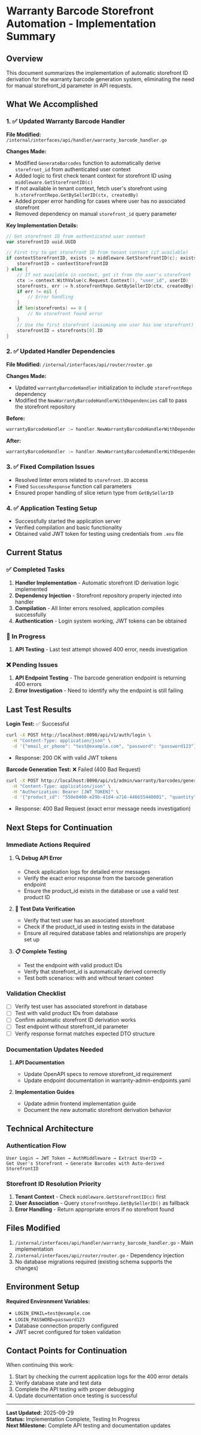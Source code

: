 # Warranty Barcode Storefront Automation - Implementation Summary

## Overview
This document summarizes the implementation of automatic storefront ID derivation for the warranty barcode generation system, eliminating the need for manual storefront_id parameter in API requests.

## What We Accomplished

### 1. ✅ Updated Warranty Barcode Handler
**File Modified:** `/internal/interfaces/api/handler/warranty_barcode_handler.go`

**Changes Made:**
- Modified `GenerateBarcodes` function to automatically derive `storefront_id` from authenticated user context
- Added logic to first check tenant context for storefront ID using `middleware.GetStorefrontID(c)`
- If not available in tenant context, fetch user's storefront using `h.storefrontRepo.GetBySellerID(ctx, createdBy)`
- Added proper error handling for cases where user has no associated storefront
- Removed dependency on manual `storefront_id` query parameter

**Key Implementation Details:**
```go
// Get storefront ID from authenticated user context
var storefrontID uuid.UUID

// First try to get storefront ID from tenant context (if available)
if contextStorefrontID, exists := middleware.GetStorefrontID(c); exists {
    storefrontID = contextStorefrontID
} else {
    // If not available in context, get it from the user's storefront
    ctx := context.WithValue(c.Request.Context(), "user_id", userID)
    storefronts, err := h.storefrontRepo.GetBySellerID(ctx, createdBy)
    if err != nil {
        // Error handling
    }
    if len(storefronts) == 0 {
        // No storefront found error
    }
    // Use the first storefront (assuming one user has one storefront)
    storefrontID = storefronts[0].ID
}
```

### 2. ✅ Updated Handler Dependencies
**File Modified:** `/internal/interfaces/api/router/router.go`

**Changes Made:**
- Updated `warrantyBarcodeHandler` initialization to include `storefrontRepo` dependency
- Modified the `NewWarrantyBarcodeHandlerWithDependencies` call to pass the storefront repository

**Before:**
```go
warrantyBarcodeHandler := handler.NewWarrantyBarcodeHandlerWithDependencies(logger, db, tenantResolver, warrantyBarcodeRepo)
```

**After:**
```go
warrantyBarcodeHandler := handler.NewWarrantyBarcodeHandlerWithDependencies(logger, db, tenantResolver, warrantyBarcodeRepo, storefrontRepo)
```

### 3. ✅ Fixed Compilation Issues
- Resolved linter errors related to `storefront.ID` access
- Fixed `SuccessResponse` function call parameters
- Ensured proper handling of slice return type from `GetBySellerID`

### 4. ✅ Application Testing Setup
- Successfully started the application server
- Verified compilation and basic functionality
- Obtained valid JWT token for testing using credentials from `.env` file

## Current Status

### ✅ Completed Tasks
1. **Handler Implementation** - Automatic storefront ID derivation logic implemented
2. **Dependency Injection** - Storefront repository properly injected into handler
3. **Compilation** - All linter errors resolved, application compiles successfully
4. **Authentication** - Login system working, JWT tokens can be obtained

### 🔄 In Progress
1. **API Testing** - Last test attempt showed 400 error, needs investigation

### ❌ Pending Issues
1. **API Endpoint Testing** - The barcode generation endpoint is returning 400 errors
2. **Error Investigation** - Need to identify why the endpoint is still failing

## Last Test Results

**Login Test:** ✅ Successful
```bash
curl -X POST http://localhost:8090/api/v1/auth/login \
  -H "Content-Type: application/json" \
  -d '{"email_or_phone": "test@example.com", "password": "password123"}'
```
- Response: 200 OK with valid JWT tokens

**Barcode Generation Test:** ❌ Failed (400 Bad Request)
```bash
curl -X POST http://localhost:8090/api/v1/admin/warranty/barcodes/generate \
  -H "Content-Type: application/json" \
  -H "Authorization: Bearer [JWT_TOKEN]" \
  -d '{"product_id": "550e8400-e29b-41d4-a716-446655440001", "quantity": 1, "expiry_months": 12}'
```
- Response: 400 Bad Request (exact error message needs investigation)

## Next Steps for Continuation

### Immediate Actions Required

1. **🔍 Debug API Error**
   - Check application logs for detailed error messages
   - Verify the exact error response from the barcode generation endpoint
   - Ensure the product_id exists in the database or use a valid test product ID

2. **🧪 Test Data Verification**
   - Verify that test user has an associated storefront
   - Check if the product_id used in testing exists in the database
   - Ensure all required database tables and relationships are properly set up

3. **📋 Complete Testing**
   - Test the endpoint with valid product IDs
   - Verify that storefront_id is automatically derived correctly
   - Test both scenarios: with and without tenant context

### Validation Checklist

- [ ] Verify test user has associated storefront in database
- [ ] Test with valid product IDs from database
- [ ] Confirm automatic storefront ID derivation works
- [ ] Test endpoint without storefront_id parameter
- [ ] Verify response format matches expected DTO structure

### Documentation Updates Needed

1. **API Documentation**
   - Update OpenAPI specs to remove storefront_id requirement
   - Update endpoint documentation in warranty-admin-endpoints.yaml

2. **Implementation Guides**
   - Update admin frontend implementation guide
   - Document the new automatic storefront derivation behavior

## Technical Architecture

### Authentication Flow
```
User Login → JWT Token → AuthMiddleware → Extract UserID → 
Get User's Storefront → Generate Barcodes with Auto-derived StorefrontID
```

### Storefront ID Resolution Priority
1. **Tenant Context** - Check `middleware.GetStorefrontID(c)` first
2. **User Association** - Query `storefrontRepo.GetBySellerID()` as fallback
3. **Error Handling** - Return appropriate errors if no storefront found

## Files Modified

1. `/internal/interfaces/api/handler/warranty_barcode_handler.go` - Main implementation
2. `/internal/interfaces/api/router/router.go` - Dependency injection
3. No database migrations required (existing schema supports the changes)

## Environment Setup

**Required Environment Variables:**
- `LOGIN_EMAIL=test@example.com`
- `LOGIN_PASSWORD=password123`
- Database connection properly configured
- JWT secret configured for token validation

## Contact Points for Continuation

When continuing this work:
1. Start by checking the current application logs for the 400 error details
2. Verify database state and test data
3. Complete the API testing with proper debugging
4. Update documentation once testing is successful

---

**Last Updated:** 2025-09-29  
**Status:** Implementation Complete, Testing In Progress  
**Next Milestone:** Complete API testing and documentation updates